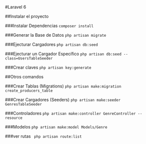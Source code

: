 #Laravel 6

##Instalar  el proyecto

###Instalar Dependencias
```composer install```

###Generar la Base de Datos
```php artisan migrate```

###Ejecturar Cargadores
```php artisan db:seed```

###Ejecturar un Cargador Específico
```php artisan db:seed --class=UsersTableSeeder```

###Crear claves
```php artisan key:generate```


##Otros comandos

###Crear Tablas (Migrations)
```php artisan make:migration create_producers_table```

###Crear Cargadores (Seeders)
```php artisan make:seeder GenresTableSeeder```

###Controladores
```php artisan make:controller GenreController --resource```

###Modelos
```php artisan make:model Models/Genre```

###ver rutas
``` php artisan route:list```


